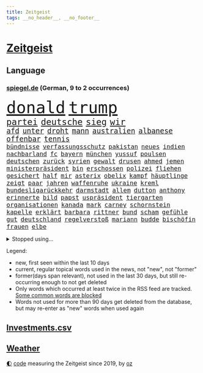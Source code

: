 ```yaml
---
title: Zeitgeist
tags: __no_header__, __no_footer__
---
```


# [Zeitgeist](https://oliz.io/zeitgeist/)

## Language

<h3><a href="https://www.spiegel.de" target="_blank">spiegel.de</a> (German, 9 to 2 occurrences)</h3>
<p style="font-family:monospace">
<span style="font-size:32pt"><a href="news_links.html#donald" class="current">donald</a></span>
<span style="font-size:32pt"><a href="news_links.html#trump" class="current">trump</a></span>
<br>
<span style="font-size:17pt"><a href="news_links.html#partei" class="current">partei</a></span>
<span style="font-size:17pt"><a href="news_links.html#deutsche" class="current">deutsche</a></span>
<span style="font-size:17pt"><a href="news_links.html#sieg" class="current">sieg</a></span>
<span style="font-size:17pt"><a href="news_links.html#wir" class="current">wir</a></span>
<br>
<span style="font-size:14pt"><a href="news_links.html#afd" class="current">afd</a></span>
<span style="font-size:14pt"><a href="news_links.html#unter" class="current">unter</a></span>
<span style="font-size:14pt"><a href="news_links.html#droht" class="current">droht</a></span>
<span style="font-size:14pt"><a href="news_links.html#mann" class="current">mann</a></span>
<span style="font-size:14pt"><a href="news_links.html#australien" class="current">australien</a></span>
<span style="font-size:14pt"><a href="news_links.html#albanese" class="current">albanese</a></span>
<span style="font-size:14pt"><a href="news_links.html#offenbar" class="current">offenbar</a></span>
<span style="font-size:14pt"><a href="news_links.html#tennis" class="current">tennis</a></span>
<br>
<span style="font-size:12pt"><a href="news_links.html#bündnisse" class="current">bündnisse</a></span>
<span style="font-size:12pt"><a href="news_links.html#verfassungsschutz" class="current">verfassungsschutz</a></span>
<span style="font-size:12pt"><a href="news_links.html#pakistan" class="current">pakistan</a></span>
<span style="font-size:12pt"><a href="news_links.html#neues" class="current">neues</a></span>
<span style="font-size:12pt"><a href="news_links.html#indien" class="current">indien</a></span>
<span style="font-size:12pt"><a href="news_links.html#nachbarland" class="current">nachbarland</a></span>
<span style="font-size:12pt"><a href="news_links.html#fc" class="current">fc</a></span>
<span style="font-size:12pt"><a href="news_links.html#bayern" class="current">bayern</a></span>
<span style="font-size:12pt"><a href="news_links.html#münchen" class="current">münchen</a></span>
<span style="font-size:12pt"><a href="news_links.html#yussuf" class="new">yussuf</a></span>
<span style="font-size:12pt"><a href="news_links.html#poulsen" class="new">poulsen</a></span>
<span style="font-size:12pt"><a href="news_links.html#deutschen" class="current">deutschen</a></span>
<span style="font-size:12pt"><a href="news_links.html#zurück" class="current">zurück</a></span>
<span style="font-size:12pt"><a href="news_links.html#syrien" class="current">syrien</a></span>
<span style="font-size:12pt"><a href="news_links.html#gewalt" class="current">gewalt</a></span>
<span style="font-size:12pt"><a href="news_links.html#drusen" class="current">drusen</a></span>
<span style="font-size:12pt"><a href="news_links.html#ahmed" class="current">ahmed</a></span>
<span style="font-size:12pt"><a href="news_links.html#jemen" class="current">jemen</a></span>
<span style="font-size:12pt"><a href="news_links.html#ministerpräsident" class="current">ministerpräsident</a></span>
<span style="font-size:12pt"><a href="news_links.html#bin" class="current">bin</a></span>
<span style="font-size:12pt"><a href="news_links.html#erschossen" class="current">erschossen</a></span>
<span style="font-size:12pt"><a href="news_links.html#polizei" class="current">polizei</a></span>
<span style="font-size:12pt"><a href="news_links.html#fliehen" class="current">fliehen</a></span>
<span style="font-size:12pt"><a href="news_links.html#gesichert" class="current">gesichert</a></span>
<span style="font-size:12pt"><a href="news_links.html#half" class="current">half</a></span>
<span style="font-size:12pt"><a href="news_links.html#mir" class="current">mir</a></span>
<span style="font-size:12pt"><a href="news_links.html#asterix" class="new">asterix</a></span>
<span style="font-size:12pt"><a href="news_links.html#obelix" class="new">obelix</a></span>
<span style="font-size:12pt"><a href="news_links.html#kampf" class="current">kampf</a></span>
<span style="font-size:12pt"><a href="news_links.html#häuptlinge" class="new">häuptlinge</a></span>
<span style="font-size:12pt"><a href="news_links.html#zeigt" class="current">zeigt</a></span>
<span style="font-size:12pt"><a href="news_links.html#paar" class="current">paar</a></span>
<span style="font-size:12pt"><a href="news_links.html#jahren" class="current">jahren</a></span>
<span style="font-size:12pt"><a href="news_links.html#waffenruhe" class="current">waffenruhe</a></span>
<span style="font-size:12pt"><a href="news_links.html#ukraine" class="current">ukraine</a></span>
<span style="font-size:12pt"><a href="news_links.html#kreml" class="current">kreml</a></span>
<span style="font-size:12pt"><a href="news_links.html#bundesligarückkehr" class="new">bundesligarückkehr</a></span>
<span style="font-size:12pt"><a href="news_links.html#darmstadt" class="current">darmstadt</a></span>
<span style="font-size:12pt"><a href="news_links.html#allem" class="current">allem</a></span>
<span style="font-size:12pt"><a href="news_links.html#dutton" class="new">dutton</a></span>
<span style="font-size:12pt"><a href="news_links.html#anthony" class="current">anthony</a></span>
<span style="font-size:12pt"><a href="news_links.html#erinnerte" class="current">erinnerte</a></span>
<span style="font-size:12pt"><a href="news_links.html#bild" class="current">bild</a></span>
<span style="font-size:12pt"><a href="news_links.html#papst" class="current">papst</a></span>
<span style="font-size:12pt"><a href="news_links.html#uspräsident" class="current">uspräsident</a></span>
<span style="font-size:12pt"><a href="news_links.html#tiergarten" class="new">tiergarten</a></span>
<span style="font-size:12pt"><a href="news_links.html#organisationen" class="current">organisationen</a></span>
<span style="font-size:12pt"><a href="news_links.html#kanada" class="current">kanada</a></span>
<span style="font-size:12pt"><a href="news_links.html#mark" class="current">mark</a></span>
<span style="font-size:12pt"><a href="news_links.html#carney" class="current">carney</a></span>
<span style="font-size:12pt"><a href="news_links.html#schornstein" class="new">schornstein</a></span>
<span style="font-size:12pt"><a href="news_links.html#kapelle" class="new">kapelle</a></span>
<span style="font-size:12pt"><a href="news_links.html#erklärt" class="current">erklärt</a></span>
<span style="font-size:12pt"><a href="news_links.html#barbara" class="current">barbara</a></span>
<span style="font-size:12pt"><a href="news_links.html#rittner" class="new">rittner</a></span>
<span style="font-size:12pt"><a href="news_links.html#bund" class="current">bund</a></span>
<span style="font-size:12pt"><a href="news_links.html#scham" class="current">scham</a></span>
<span style="font-size:12pt"><a href="news_links.html#gefühle" class="current">gefühle</a></span>
<span style="font-size:12pt"><a href="news_links.html#gut" class="current">gut</a></span>
<span style="font-size:12pt"><a href="news_links.html#deutschland" class="current">deutschland</a></span>
<span style="font-size:12pt"><a href="news_links.html#regelverstoß" class="current">regelverstoß</a></span>
<span style="font-size:12pt"><a href="news_links.html#mariann" class="new">mariann</a></span>
<span style="font-size:12pt"><a href="news_links.html#budde" class="new">budde</a></span>
<span style="font-size:12pt"><a href="news_links.html#bischöfin" class="new">bischöfin</a></span>
<span style="font-size:12pt"><a href="news_links.html#frauen" class="current">frauen</a></span>
<span style="font-size:12pt"><a href="news_links.html#elbe" class="current">elbe</a></span>
</p>
<details>
<summary>Stopped using...</summary>
<p class="former" style="font-size:12pt">
lebensmittel(1655) treffer(1655) hervor(1654) normal(1654) scheinen(1653) verlegt(1653) lehrer(1652) richten(1652) ursula(1652) kauf(1651) präsidentschaftswahl(1651) regel(1651) schlag(1651) bayerischen(1650) bieten(1650) frankreichs(1650) früheren(1650) leichter(1650) berg(1649) diskussion(1649) moderne(1649) 2022(1648) bedeuten(1648) niederländische(1648) trainieren(1648) vierte(1648) bitte(1647) gefährlichen(1647) gehe(1647) smartphone(1647) armut(1646) letzter(1646) neuseeland(1646) sicherheitsbehörden(1646) bestimmt(1645) bundespräsident(1645) entlassen(1645) gastgeber(1645) halben(1645) islamischen(1645) material(1645) positiv(1645) standort(1645) thailand(1645) bedenken(1644) beschäftigte(1644) juli(1644) teilte(1643) beraten(1642) erneuten(1642) nord(1642) türkischen(1642) manuel(1641) verändern(1641) freilassung(1640) gebiet(1640) torhüter(1640) falschen(1639) meint(1639) strecke(1639) vorsprung(1638) aufgehoben(1637) bestätigen(1636) anhänger(1635) entsetzen(1635) beiträge(1634) körperverletzung(1634) meinen(1632) nachfrage(1631) alarmiert(1629) überleben(1628) echten(1627) top(1627) begriff(1626) betrifft(1626) dran(1626) spitzenreiter(1626) außerhalb(1625) bestmarke(1625) beitrag(1624) katar(1623) rentner(1623) antrag(1622) auseinandersetzung(1622) kooperation(1622) nieder(1621) papier(1618) niedrig(1617) ausgetragen(1597) umbau(1550) langjährige(1543) milliardär(1539) öffnet(1534) kleidung(1395) zerstörte(1387) bundesanwaltschaft(1374) freigesprochen(1372) tour(1370) verbunden(1367) gesund(1353) kollision(1348) ampel(1316) ampelkoalition(1301) bekräftigt(1288) demo(1287) abkommen(1286) zentralen(1276) magazin(1270) außenministerin(1266) luftwaffe(1259) roth(1256) sank(1227) öffentlichrechtlichen(1215) symbol(1208) fördern(1204) inhalte(1194) gezwungen(1175) verantwortlichen(1156) samt(1147) schneiden(1130) gefangenschaft(1119) indem(1107) klopp(1088) schlamm(1081) harter(1067) westjordanland(1067) debattiert(1052) tierschützer(1046) kandidat(1045) genauer(1021) deutsch(1019) stören(1012) fassungslos(1008) legal(1008) revolution(998) effekt(990) streiks(980) einladung(979) nation(977) tagelang(958) irland(931) nationaltrainer(931) staatsanwalt(915) razzien(912) alice(903) todesstrafe(901) eric(898) ausgemacht(885) gesprengt(880) liberale(879) kampfjets(878) jüdische(874) kommentiert(872) gelegenheit(850) opfers(850) aufgelöst(845) al(844) jung(832) sachsens(830) vorstand(830) minderjährige(818) initiative(817) georgien(797) loswerden(782) zogen(774) betreiben(768) hamilton(767) lewis(767) mannheim(752) angerichtet(749) arbeitskräfte(745) gründung(739) fühlte(719) vierten(709) höchststand(708) auswirken(706) terrorismus(704) kane(700) pilot(695) objekte(680) model(675) anschluss(664) 2013(663) interessiert(662) schuldenbremse(662) 36(642) afdpolitiker(642) vormittag(635) journalistin(632) häfen(630) zeitgleich(630) geprüft(619) lady(612) momente(598) dient(592) 24jährige(590) 03(589) harsche(565) horst(565) mehrmals(564) gerechnet(552) mars(549) kriegen(542) neonazis(529) signalisiert(518) staatsanwälte(512) sprecherin(510) manch(509) gespalten(504) kostenlos(504) produzent(500) bereichen(496) kapitän(493) verspätung(493) sowohl(492) beleidigungen(491) kriegsschiffe(489) finanzen(487) straftäter(486) fortschritte(479) teamkollegen(478) oma(473) anzugreifen(470) abgefeuert(467) wettkampf(458) audi(452) schritten(452) jörg(447) michel(443) gefühlt(442) sap(440) staub(434) gesichtet(428) justin(428) bunte(426) offenbaren(426) mauer(425) gerieten(421) vizepräsidentin(421) zerlegt(421) häusern(420) schätzt(418) blau(417) chinesisches(417) leichtathletik(415) apples(412) mitspieler(409) raf(409) sitze(405) wirtschaftskrise(404) scheidung(399) bundesland(397) klagte(397) rhetorik(397) fotografiert(395) wahren(394) bomben(393) vorab(392) überlassen(391) vertritt(390) geringer(387) halbzeit(387) bgh(385) diana(381) anwesen(379) drittes(379) noah(379) paket(378) kulissen(376) übergriffen(376) therapie(375) bedrohen(373) leidenschaft(372) instanz(371) potenzial(370) längste(365) figuren(364) sticht(363) polizistin(361) akzeptieren(356) anschläge(356) diplomatischen(354) flut(353) worüber(353) ewig(350) wittert(347) grenzkontrollen(346) rafael(345) hals(343) laufender(343) sportlerinnen(343) beliebtesten(342) verlegen(339) 28jährige(336) vergnügen(335) perfekt(334) spanier(334) vermitteln(333) gene(332) neueste(331) stärkere(331) m(330) france(329) nirgendwo(329) brutalen(328) auseinandersetzungen(324) paradies(323) beißt(321) match(321) meisterin(321) kleinstadt(320) breiten(317) türkischer(315) tourist(311) polizeigewalt(309) smith(306) lauern(303) stream(299) ursprünglich(299) gesteuert(298) exfreundin(296) warnte(296) bürgerinnen(294) talent(294) günstig(292) interaktiven(291) kurioser(290) sichtbar(289) kümmern(286) weidel(286) nuri(285) friseur(284) medikamente(284) müdigkeit(284) westküste(284) zimmer(284) sperren(283) 67(282) ryanair(281) kandidieren(277) fiasko(276) mittelschicht(276) turnen(275) bundestags(271) richtungen(271) gere(270) gehoben(267) entsprechende(265) löschen(264) lass(263) moderat(263) 130(262) fritz(260) hose(260) weiblichen(259) einstigen(258) verließ(258) bond(257) bundesnetzagentur(256) northvolt(255) bordell(252) klimakonferenz(252) sozialdemokrat(250) aktionäre(249) suchmaschine(248) traditionelle(248) kürzungen(247) mittag(247) geheimen(246) lka(246) vermeidet(245) abgebaut(242) viermal(241) äußere(241) inhaftierten(239) sperrt(239) venezuelas(238) georgia(236) konzernchef(236) astronomie(233) explizit(233) fläche(233) drohender(232) stadtteil(232) dietmar(230) geschaffen(230) schnäppchen(230) kabul(229) begleiter(228) júnior(227) anhängern(226) briefe(225) dankesrede(225) streichung(224) alarmierende(221) austritt(220) explodiert(220) florentina(220) holzinger(220) fahrlässiger(219) nordseeinsel(218) cem(217) militärjunta(217) ungewiss(217) versteckte(217) özdemir(217) gegenden(216) krankenkassen(216) markige(216) parteifreund(216) ralph(216) geldbeutel(214) trost(214) jakob(213) liam(213) verbraucherzentrale(211) legendären(210) scheidende(210) zwang(208) krankenversicherung(207) leipziger(206) wiedereinzug(206) hofiert(202) dauerten(201) fossilien(200) gomez(200) hof(200) selena(200) skispringen(199) wahrheiten(199) wmqualifikation(199) ecuador(198) juristischen(197) rauchen(194) unterwäsche(193) toiletten(191) vertraute(191) überwachungskamera(191) bundesebene(189) lungenentzündung(189) söders(189) monats(188) republikanern(187) fische(186) eineinhalb(185) konkreten(184) echter(183) rechtsextremist(183) mächtigsten(182) renommierte(182) asylanträge(181) gründete(181) plädieren(180) qualifiziert(179) klopfen(178) korruptionsvorwürfen(175) maler(174) betrugsmasche(173) einführen(171) größeres(171) kifirma(171) lebenszeichen(168) beharrlich(167) durchsuchungen(167) künftiger(167) verschwiegen(166) autobiografie(165) han(165) kategorien(165) konzernchefs(165) rwe(164) schwärmt(164) antike(163) triumphieren(163) ausstellung(162) lucy(162) oberlandesgericht(161) offizieller(161) umsetzung(161) jake(160) spdfraktionschef(160) tarifstreit(160) vorherrschaft(159) zendaya(159) auswege(158) psychiatrischen(158) soccer(158) verspätet(156) 84(155) gerast(155) leibwächter(155) funde(154) richtete(154) synthetische(152) wahldebakel(152) bestseller(151) hamdan(151) mist(151) ruhen(150) wirtschaftsgipfel(150) silvesternacht(149) traditionell(149) involviert(148) mangelhafte(147) schläft(147) university(147) aldi(146) kürzen(146) pompeji(146) lopez(145) mobile(145) missbrauchsvorwürfe(144) wirtschaftswende(144) amtierende(143) bittere(142) funkt(142) gefängnissen(142) ussenat(142) wortbruch(142) finanzierte(141) herzog(140) sms(139) leiterin(138) ausfällen(137) beitragserhöhungen(137) brandmauer(137) kartons(137) medienberichte(137) aufklären(134) bundestages(134) fantasie(134) intendantin(134) geschrumpft(132) schwangerschaftsabbrüche(132) konferenz(131) ussängerin(131) wal(131) wecken(131) demonstrierende(130) einreisekontrollen(130) geschmuggelt(130) testflug(130) strafgerichtshofs(129) eingeschaltet(128) geschätzt(128) lenkrad(128) widersetzt(128) inseln(127) business(126) nikita(126) barrier(125) nachgewiesen(125) neuigkeiten(124) r(124) soldat(124) uneinig(123) wggarantie(123) geheimdienstchef(122) mexikanische(122) preiserhöhungen(122) strafmaßnahmen(122) true(121) bezieht(120) ärztliche(120) gadgets(119) jair(119) lüneburg(119) rebellen(119) spiekeroog(119) amtskollegen(118) bonn(118) brian(118) begeht(117) faschismus(117) teamkollege(117) genötigt(116) agassi(115) andre(115) graf(115) kreuzbandriss(115) maßgeblich(115) mr(115) reinen(115) schauspielerinnen(115) blicke(114) demonstrierten(114) dämlich(114) fbichef(114) kash(114) patel(114) sicherheitspolitik(114) vanessa(114) lettland(113) rassistisches(113) lernte(112) luigi(112) 42jähriger(111) dankte(111) einheimischen(111) forever(111) herrschaft(111) mittelmäßig(111) falten(110) premierministers(110) schwerem(110) ankündigungen(109) konkurrieren(109) adidas(108) erbeuten(108) firmenboss(108) großeltern(108) innen(108) jason(108) spendete(108) forschungsteam(107) brad(106) mythos(106) pitt(106) axt(105) gestaltete(104) heide(104) längsten(104) ministerium(104) rückte(104) memes(103) batteriehersteller(102) erneuert(102) mccartney(102) unveröffentlichte(102) staunen(101) verlängern(101) verteuert(101) heiklen(100) hochtouren(99) machenschaften(99) tilgen(99) unterwerfen(99) begehrte(98) fda(98) fließt(98) lebensraum(98) 52(96) klischee(96) breites(95) demenz(95) freiwilligen(95) landesweite(95) weltlage(95) artikel(94) dialog(94) eingeschlafen(94) verschluckt(94) öffnete(94) camper(93) freier(92) freistellung(92) klassen(92) pflegeheim(92) skispringer(92) bangkok(90) bedingt(90) hüller(90) linus(90) rennserie(90) straßer(90) türsteher(90) beispiele(89) ermittelte(89) kreuzte(89) passagiermaschine(89) philip(89) schauspielstars(89) sportereignisse(89) tempolimit(89) verpflichtende(89) voranschreiten(89) wilden(89) anke(88) attackierten(88) betrachten(88) bitteren(88) elterngeld(88) eukommissionschefin(88) gangstern(88) nächstenliebe(88) personenschutz(88) strommarkt(88) studio(88) gerüchteküche(87) grundstück(87) kartelle(87) notstand(87) umkreist(87) genosse(86) hochfahren(86) hochhäuser(86) landeschef(86) neunzigerjahren(86) regisseurin(86) tabea(86) taiwanchinakonflikt(86) vermeintlicher(86) aufbrechen(85) verziehen(85) dingen(84) geweckt(84) myanmars(84) prager(84) studentinnen(84) émile(84) entschärfung(83) getrennte(83) militärdiktatur(83) trockene(83) gültig(82) nervige(82) stürze(82) airports(81) fehlverhalten(81) gemüse(81) privileg(81) rechnerisch(81) uneinigkeit(81) verbesserung(81) bauch(80) bussen(80) enthüllen(80) schockanrufen(80) schockanrufer(80) sensibel(80) vierter(80) auftragslage(79) ausgesucht(79) dänischer(79) flüssen(79) kurznachrichtendienst(79) synchronsprechen(79) tagt(79) aufheben(78) durchzusetzen(78) gewalttätiger(78) klimaneutralität(78) rüttelt(78) ablehnt(77) floriert(77) imperialismus(77) langes(77) verkaufte(77) weltcuprennen(77) bundesligaklubs(76) darmkrebs(76) gelobt(76) posts(76) simmons(76) sushi(76) telefonbetrug(76) usjustizministerin(76) aneinandergeraten(75) anteilen(75) dar(75) entgegensetzen(75) frauenfußball(75) gmbh(75) herstellung(75) spezialist(75) einsatzkräften(74) eubürgern(74) fußgängerin(74) grönländer(74) rosa(74) zivilklage(74) aneinander(73) früheres(73) ideologien(73) kollegium(73) tijuana(73) weltregionen(73) huthimilizen(72) internationales(72) kugelbombe(72) metaceo(72) socialmediaplattform(72) chaotischen(71) hase(71) manchem(71) patientenverfügung(71) rebellische(71) verkaufszahlen(71) wilder(71) zusammengeschlossen(71) manipulierte(70) misshandlungsvorwürfe(70) talk(70) tiktokapp(70) ismitglied(69) patricia(69) räuber(69) sommerspiele(69) versammelten(69) autismus(68) bewährten(68) errungenschaften(68) station(68) sterne(68) verstimmungen(68) vertiefen(68) weht(68) aufbauen(67) drinnen(67) fler(67) importieren(67) instrument(67) prinzipien(67) teleskop(67) kabarettist(66) konstruktiven(66) körperlich(66) taskforce(66) bündeln(65) europäischem(65) finanzlage(65) fußballnationalelf(65) löw(65) sun(65) yuval(65) agiert(64) geflügelpest(64) geschwindigkeiten(64) menschenrechtlerin(64) mies(64) orf(64) seehofer(64) tübinger(64) aufholjagd(63) dankt(63) erdbebenopfer(63) konzentrationslagers(63) millionenfach(63) topspiel(63) aufwachen(62) berlinerin(62) flüssigerdgas(62) handschellen(62) intrige(62) rettungskräften(62) usarmee(62) ärztinnen(62) ausgelassen(61) gefecht(61) lübeck(61) lübecker(61) unerwarteten(61) uwe(61) 1991(60) ausfindig(60) auslieferungshaft(60) friedenstruppen(60) kulturgeschichte(60) perspektive(60) charakters(59) kapitel(59) biopic(58) verwechslung(58) wahnsinn(58) beeindrucken(57) einsperren(57) hagelt(57) karten(57) ländlichen(57) løkke(57) rasmussen(57) saarländische(57) ungeheuer(57) andenken(56) ankläger(56) anrecht(56) bürgergeldempfängern(56) einspringen(56) engagierte(56) filmreif(56) fraktionsspitze(56) gaga(56) minerva(56) sauber(56) selbstständigkeit(56) shakespeares(56) urteilt(56) verschlanken(56) wolodin(56) colorado(55) lagune(55) paraden(55) phantom(55) tarifverhandlungen(55) vollgas(55) wunschkandidat(55) angeschlagen(54) arbeitsbedingungen(54) erbitterter(54) familienmitglieder(54) eitelkeit(53) ledmasken(53) offensiv(53) protestaktion(53) unescoweltkulturerbe(53) assistent(52) bodycams(52) eli(52) gewählte(52) nachhaltiger(52) sicherheitskonferenz(52) adams(51) beschießen(51) überfälle(51) ami(50) ankara(50) asylsuchenden(50) barrikaden(50) erwarteten(50) fachleuten(50) führerscheinprüfung(50) geheimnisvolle(50) miroslav(50) rächt(50) sanktioniert(50) staatspräsident(50) ungebrochen(50) geschwindigkeitsbegrenzung(49) großvater(49) openaiceo(49) oscaracademy(49) ostukraine(49) sprachlos(49) 66jährige(48) abgeben(48) klimazielen(48) multimilliardär(48) obst(48) sarkozy(48) scheinbar(48) transparency(48) verbrachte(48) wmgold(48) faktor(47) guineabissau(47) repressionen(47) rover(47) stimmzettel(47) totem(47) uss(47) zeche(47) ausschluss(46) ausschuss(46) verängstigt(46) xai(46) ausgleichen(45) karlheinz(45) prägenden(45) schlechtem(45) schreiten(45) anhalt(44) blaue(44) luxushotel(44) mobilisiert(44) selbstständig(44) snl(44) gesamtes(43) katastrophale(43) zweifelhafte(43) coaching(42) entsendung(42) forscherteam(42) herausgeben(42) inhaftierte(42) office(42) oval(42) pfleger(42) uganda(42) weggefegt(42) alkoholkonsum(41) center(41) einkauft(41) klauen(41) raumsonde(41) sozialer(41) tv+(41) franchise(40) gescheiterter(40) ingebrigtsen(40) kurieren(40) pickleball(40) sandalen(40) schlossen(40) verhalf(40) ausharren(39) gleichnamigen(39) lahme(39) akzeptiert(38) dienstes(38) hervorragende(38) minen(38) mitsprache(38) spdpolitikerin(38) geisterstadt(37) generäle(37) kopenhagen(37) rückgrat(37) slogan(37) ungarischen(37) wohlstands(37) auseinanderdriften(36) autozölle(36) riad(36) hillary(35) regierungen(35) versprochene(35) 25jähriger(34) anderthalb(34) gelsenkirchen(34) großrazzia(34) kollaps(34) retterin(34) schweitzer(34) stein(34) verbrennungsmotoren(34) wangerooge(34) zurückgewinnen(34) amazons(33) blutig(33) bundesamtes(33) hercules(33) highschool(33) lizenzen(33) prozessauftakt(33) usstreitkräfte(33) wirtschaftsflaute(33) elektroautohersteller(32) keines(32) komplexe(32) sbahnen(32) vierteljahrhundert(32) zugestellt(32) zweitem(32) entschlossenheit(31) gegnerischen(31) würdigt(31) abschreckung(30) erdoğans(30) portfolio(30) thailändische(30) beratungen(29) eröffnungsrede(29) flugverkehr(29) galatasaray(29) ifo(29) kadaver(29) batman(28) côte(28) d’azur(28) jesse(28) profitierten(28) saal(28) tyrannen(28) beate(27) eingebunden(27) einzuschätzen(27) endloser(27) fastenmonats(27) groko(27) kampfpilot(27) männlich(27) story(27) weltordnung(27) zollankündigung(27) ägyptischen(27) übung(27) aufwind(26) berkeley(26) blatter(26) lachs(26) staatsgemäldesammlungen(26) conan(25) downey(25) unterrepräsentiert(25) arbeiteten(24) stall(24) ukrainegipfel(24) deloitte(23) disqualifikationen(23) geldes(23) herben(23) no(23) other(23) prevc(23) prämien(23) technologien(23) umweltministerin(23) updates(23) 2050(22) 22jährigen(22) 90000(22) fotografen(22) gebäck(22) glaubten(22) goldenes(22) halfen(22) militärübung(22) schuldenpaket(22) senatoren(22) siebten(22) symbolkraft(22) atubolu(21) breit(21) haifa(21) o’brien(21) woidke(21) albert(20) shop(20) 1997(19) europaweite(19) komiker(19) mayhem(19) stroot(19) anschlagsplans(18) arbeitsgruppen(18) belegschaft(18) reißenden(18) schlau(18) spezialeinheit(18) zweidrittelmehrheit(18) korruptionsverdacht(17) leckere(17) nordseeküste(17) obduktion(17) regierungsnahe(17) stefani(17) unkrautvernichtungsmittels(17) überzogene(17) fadenkreuz(16) fahrlässige(16) geringen(16) roll(16) vorgeschmack(16) berlinschöneberg(15) bürgerrechtler(15) case(15) cold(15) ehemals(15) euparlament(15) gebebt(15) pater(15) todesumstände(15) 160000(14) angreift(14) carl(14) finanzpaket(14) finnlands(14) rechtlich(14) spurlos(14) wombat(14) zugelegt(14) anpassung(13) batteriefabrik(13) bestochen(13) erfand(13) geklauter(13) gelbe(13) kolosseum(13) posieren(13) rekordtief(13) ritzen(13) touristenfails(13) unpassende(13) verfilmung(13) brasilianische(12) bratzpop(12) etappen(12) joschka(12) länderkammer(12) taiwans(12) arbeitgebern(11) entlarvt(11) freue(11) pokalhalbfinale(11) russin(11) schlimmes(11)
</p>
</details>
<p>Legend:
<ul>
<li><span class="new">new</span>, first seen within the last 10 days</li>
<li><span class="current">current</span>, regular topical words used in the news, not "new", not "former"</li>
<li><span class="former">former(days span relevant)</span>, not used in the last 30 days, but still re-occurring enough to not get deleted</li>
<li>Only words which occurred at least twice in the RSS feed are tracked. <a href="language/filters.py">Some common words are blocked</a></li>
<li>Words not used for more than 90 days get deleted from the database, but may re-enter as "new" words when used again</li>
</ul>
</p>

## [Investments](investments.html)[.csv](investments.csv)

## [Weather](weather.html)

<footer>
<a href="javascript:toggleTheme()" class="nav">🌓</a>
<a href="https://github.com/ooz/zeitgeist">code</a> measuring the Zeitgeist since 2019, by <a href="https://oliz.io">oz</a>
</footer>
